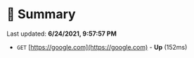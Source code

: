 # 📖 Summary
Last updated: **6/24/2021, 9:57:57 PM**

- `GET` [https://google.com](https://google.com) - **Up** (152ms)
